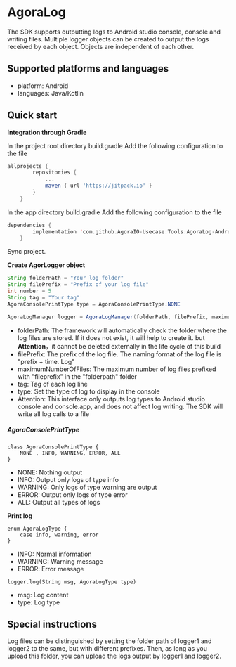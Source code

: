 # AgoraLog

The SDK supports outputting logs to Android studio console, console and writing files. Multiple logger objects can be created to output the logs received by each object. Objects are independent of each other.

## Supported platforms and languages
* platform: Android
* languages: Java/Kotlin

## Quick start

**Integration through Gradle**

In the project root directory build.gradle Add the following configuration to the file
``` gradle
allprojects {
		repositories {
			...
			maven { url 'https://jitpack.io' }
		}
	}
```
In the app directory build.gradle Add the following configuration to the file
``` kotlin
dependencies {
		implementation 'com.github.AgoraIO-Usecase:Tools:AgoraLog-Android-1.0.1'
	}
```
Sync project.

**Create AgorLogger object**

``` Java
String folderPath = "Your log folder"
String filePrefix = "Prefix of your log file"
int number = 5
String tag = "Your tag"
AgoraConsolePrintType type = AgoraConsolePrintType.NONE

AgoraLogManager logger = AgoraLogManager(folderPath, filePrefix, maximumNumberOfFiles, tag, type)
```

* folderPath: The framework will automatically check the folder where the log files are stored. If it does not exist, it will help to create it. but **Attention**，it cannot be deleted externally in the life cycle of this build
* filePrefix: The prefix of the log file. The naming format of the log file is "prefix + time. Log"
* maximumNumberOfFiles: The maximum number of log files prefixed with "fileprefix" in the "folderpath" folder
* tag: Tag of each log line
* type: Set the type of log to display in the console
* Attention: This interface only outputs log types to Android studio console and console.app, and does not affect log writing. The SDK will write all log calls to a file

##### AgoraConsolePrintType
```
class AgoraConsolePrintType {
    NONE , INFO, WARNING, ERROR, ALL
}
```

* NONE: Nothing output
* INFO: Output only logs of type info
* WARNING: Only logs of type warning are output
* ERROR: Output only logs of type error
* ALL: Output all types of logs



**Print log**

```
enum AgoraLogType {
    case info, warning, error
}
```
* INFO: Normal information
* WARNING: Warning message
* ERROR: Error message

```
logger.log(String msg, AgoraLogType type)
```
* msg: Log content
* type: Log type

## Special instructions
Log files can be distinguished by setting the folder path of logger1 and logger2 to the same, but with different prefixes. Then, as long as you upload this folder, you can upload the logs output by logger1 and logger2.
